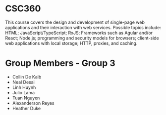 # CSC360
This course covers the design and development of single-page web applications and their interaction with web services. Possible topics include: HTML; JavaScript/TypeScript; RxJS; Frameworks such as Agular and/or React; Node.js; programming and security models for browsers; client-side web applications with local storage; HTTP, proxies, and caching.

# Group Members - Group 3
<ul>
  <li>Collin De Kalb</li>
  <li>Neal Desai</li>
  <li>Linh Huynh</li>
  <li>Julio Lama</li>
  <li>Tuan Nguyen</li>
  <li>Alexanderson Reyes</li>
  <li>Heather Duke</li>
 </ul>
